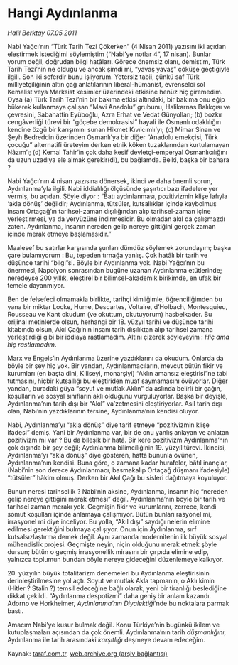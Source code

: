 # Hangi Aydınlanma

*Halil Berktay 07.05.2011*

<div class="yazi"><p>Nabi Yağcı’nın “Türk Tarih Tezi Çökerken” (4 Nisan 2011) yazısını iki açıdan eleştirmek istediğimi söylemiştim (“Nabi’ye notlar 4”, 17 nisan). Bunlar yorum değil, doğrudan bilgi hatâları. Görece önemsiz olanı, demiştim, Türk Tarih Tezi’nin ne olduğu ve ancak şimdi mi, “yavaş yavaş” çöküşe geçtiğiyle ilgili. Son iki seferdir bunu işliyorum. Yetersiz tabii, çünkü saf Türk milliyetçiliğinin altın çağ anlatılarının liberal-hümanist, evrenselci sol Kemalist veya Marksist kesimler üzerindeki etkisine henüz hiç giremedim. Oysa (a) Türk Tarih Tezi’nin bir bakıma etkisi altındaki, bir bakıma onu eğip bükerek kullanmaya çalışan “Mavi Anadolu” grubunu, Halikarnas Balıkçısı ve çevresini, Sabahattin Eyüboğlu, Azra Erhat ve Vedat Günyolları; (b) bozkır cengâverliği türevi bir “göçebe demokrasisi” hayali ile Osmanlı odaklılığın kendine özgü bir karışımını sunan Hikmet Kıvılcımlı’yı; (c) Mimar Sinan ve Şeyh Bedreddin üzerinden Osmanlı’ya bir diğer “Anadolu emekçisi, Türk çocuğu” alternatifi üreteyim derken etnik köken tuzaklarından kurtulamayan Nâzım’ı; (d) Kemal Tahir’in çok daha kesif devletçi-emperyal Osmanlıcılığını da uzun uzadıya ele almak gerekir(di), bu bağlamda. Belki, başka bir bahara ? </p>
<p>Nabi Yağcı’nın 4 nisan yazısına dönersek, ikinci ve daha önemli sorun, Aydınlanma’yla ilgili. Nabi iddialılığı ölçüsünde şaşırtıcı bazı ifadelere yer vermiş, bu açıdan. Şöyle diyor : “Batı aydınlanması, pozitivizmin klişe lafıyla ‘akla dönüş’ değildir; Aydınlanma, tütsüler, kutsallıklar içinde kaybolmuş insanı Ortaçağ’ın tarihsel-zaman dışılığından alıp tarihsel-zaman içine yerleştirmesi, ya da yeryüzüne indirmesidir. Bu olmadan akıl da çalışmazdı zaten. Aydınlanma, insanın nereden gelip nereye gittiğini gerçek zaman içinde merak etmeye başlamasıdır.” </p>
<p>Maalesef bu satırlar karşısında şunları dümdüz söylemek zorundayım; başka çare bulamıyorum : Bu, tepeden tırnağa yanlış. Çok hatâlı bir tarih ve düşünce tarihi “bilgi”si. Böyle bir Aydınlanma yok. Nabi Yağcı’nın bu önermesi, Napolyon sonrasından bugüne uzanan Aydınlanma etütlerinde; neredeyse 200 yıllık, eleştirel bir bilimsel-akademik birikimde, en ufak bir temele dayanmıyor.</p>
<p>Ben de felsefeci olmamakla birlikte, tarihçi kimliğimle, öğrenciliğimden bu yana bir miktar Locke, Hume, Descartes, Voltaire, d’Holbach, Montesquieu, Rousseau ve Kant okudum (ve okuttum, okutuyorum) hasbelkader. Bu orijinal metinlerde olsun, herhangi bir 18. yüzyıl tarihi ve düşünce tarihi kitabında olsun, Akıl Çağı’nın insanı tarih dışılıktan alıp tarihsel zamana yerleştirdiği gibi bir iddiaya rastlamadım. Altını çizerek söyleyeyim : <i>Hiç ama hiç rastlamadım</i>.</p>
<p>Marx ve Engels’in Aydınlanma üzerine yazdıklarını da okudum. Onlarda da böyle bir şey hiç yok. Bir yandan, Aydınlanmacıların, mevcut bütün fikir ve kurumları (en başta dini, Kiliseyi, monarşiyi) “Aklın amansız eleştirisi”ne tabi tutmasını, hiçbir kutsallığı bu eleştiriden muaf saymamasını övüyorlar. Diğer yandan, buradaki güya “soyut ve mutlak Aklın” da aslında belirli bir çağın, koşulların ve sosyal sınıfların aklı olduğunu vurguluyorlar. Başka bir deyişle, Aydınlanma’nın tarih dışı bir “Akıl” va’zetmesini eleştiriyorlar. Asıl tarih dışı olan, Nabi’nin yazdıklarının tersine, Aydınlanma’nın kendisi oluyor.</p>
<p>Nabi, Aydınlanma’yı “akla dönüş” diye tarif etmeye “pozitivizmin klişe ifadesi” demiş. Yani bir Aydınlanma var, bir de onu yanlış anlayan ve anlatan pozitivizm mi var ? Bu da bileşik bir hatâ. Bir kere pozitivizm Aydınlanma’nın çok dışında bir şey değil; Aydınlanma bilimciliğinin 19. yüzyıl türevi. İkincisi, Aydınlanma’yı “akla dönüş” diye gösteren, hattâ bununla övünen, Aydınlanma’nın kendisi. Buna göre, o zamana kadar hurafeler, bâtıl inançlar, (Nabi’nin son derece Aydınlanmacı, basmakalıp Ortaçağ düşmanı ifadesiyle) “tütsüler” hâkim olmuş. Derken bir Akıl Çağı bu sisleri dağıtmaya koyuluyor. </p>
<p>Bunun neresi tarihsellik ? Nabi’nin aksine, Aydınlanma, insanın hiç “nereden gelip nereye gittiğini merak etmesi” değil. Aydınlanma’nın böyle bir tarih ve tarihsel zaman merakı yok. Geçmişin fikir ve kurumlarını, zerrece, kendi somut koşulları içinde anlamaya çalışmıyor. Bütün bunları rasyonel mi, irrasyonel mi diye inceliyor. Bu yolla, “Akıl dışı” saydığı nelerin elimine edilmesi gerektiğini bulmaya çalışıyor. Onun için Aydınlanma, sırf kutsalsızlaştırma demek değil. Aynı zamanda modernitenin ilk büyük sosyal mühendislik projesi. Geçmişte neyin, niçin olduğunu merak etmek şöyle dursun; bütün o geçmiş irrasyonellik mirasını bir çırpıda elimine edip, yalnızca toplumun bundan böyle nereye gideceğini düzenlemeye kalkıyor.</p>
<p>20. yüzyılın büyük totalitarizm denemeleri bu Aydınlanma eleştirisinin derinleştirilmesine yol açtı. Soyut ve mutlak Akla tapmanın, o Aklı kimin (Hitler ? Stalin ?) temsil edeceğine bağlı olarak, yeni bir tiranlığı beslediğine dikkat çekildi. “Aydınlanma despotizmi” daha geniş bir anlam kazandı. Adorno ve Horkheimer, <i>Aydınlanma’nın Diyalektiği</i>’nde bu noktalara parmak bastı.</p>
<p>Amacım Nabi’ye kusur bulmak değil. Konu Türkiye’nin bugünkü ikilem ve kutuplaşmaları açısından da çok önemli. Aydınlanma’nın tarih <i>düşmanlığını</i>, Aydınlanma ile tarih arasındaki <i>karşıtlığı</i> deşmeye devam edeceğim.</p>
</div>

Kaynak: [taraf.com.tr](http://www.taraf.com.tr/halil-berktay/makale-hangi-aydinlanma.htm), [web.archive.org (arşiv bağlantısı)](http://web.archive.org/web/20131022121706/http://www.taraf.com.tr/halil-berktay/makale-hangi-aydinlanma.htm)
